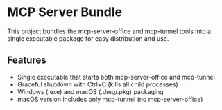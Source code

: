 # MCP Server Bundle

This project bundles the mcp-server-office and mcp-tunnel tools into a single executable package for easy distribution and use.

## Features

- Single executable that starts both mcp-server-office and mcp-tunnel
- Graceful shutdown with Ctrl+C (kills all child processes)
- Windows (.exe) and macOS (.dmg/.pkg) packaging
- macOS version includes only mcp-tunnel (no mcp-server-office)
